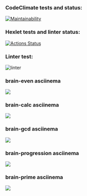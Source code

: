 ### CodeClimate tests and status:
[![Maintainability](https://api.codeclimate.com/v1/badges/008fa4405e3595b75dad/maintainability)](https://codeclimate.com/github/VadimYaskiv/python-project-49/maintainability)

### Hexlet tests and linter status:
[![Actions Status](https://github.com/VadimYaskiv/python-project-49/workflows/hexlet-check/badge.svg)](https://github.com/VadimYaskiv/python-project-49/actions)

### Linter test:
![linter](https://github.com/VadimYaskiv/python-project-49/.github/workflows/linter/badge.svg?event=push)

### brain-even asciinema
<a href="https://asciinema.org/a/yytMX0rWYe862qeUfs5DGoOnJ" target="_blank"><img src="https://asciinema.org/a/yytMX0rWYe862qeUfs5DGoOnJ.svg" /></a>

### brain-calc asciinema
<a href="https://asciinema.org/a/0765yYp6mL092OrvHlBBbo6TR" target="_blank"><img src="https://asciinema.org/a/0765yYp6mL092OrvHlBBbo6TR.svg" /></a>

### brain-gcd asciinema
<a href="https://asciinema.org/a/4ARnhaUEiiWVQcrraBt0svJJx" target="_blank"><img src="https://asciinema.org/a/4ARnhaUEiiWVQcrraBt0svJJx.svg" /></a>

### brain-progression asciinema
<a href="https://asciinema.org/a/xdDPedODB9im9qdrSVpAvoboZ" target="_blank"><img src="https://asciinema.org/a/xdDPedODB9im9qdrSVpAvoboZ.svg" /></a>

### brain-prime asciinema
<a href="https://asciinema.org/a/n0kc9IgRTbJ1Xi6lGyldhRLAq" target="_blank"><img src="https://asciinema.org/a/n0kc9IgRTbJ1Xi6lGyldhRLAq.svg" /></a>